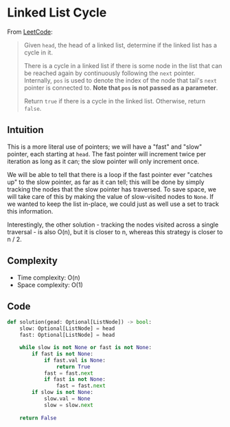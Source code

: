 # Linked List Cycle

From [LeetCode](https://leetcode.com/problems/linked-list-cycle/description/):

> Given `head`, the head of a linked list, determine if the linked list has a cycle in it.
> 
> There is a cycle in a linked list if there is some node in the list that can be reached again by continuously following the `next` pointer. Internally, `pos` is used to denote the index of the node that tail's `next` pointer is connected to. **Note that `pos` is not passed as a parameter**.
> 
> Return `true` if there is a cycle in the linked list. Otherwise, return `false`.

## Intuition

This is a more literal use of pointers; we will have a "fast" and "slow" pointer, each starting at `head`. The fast pointer will increment twice per iteration as long as it can; the slow pointer will only increment once.

We will be able to tell that there is a loop if the fast pointer ever "catches up" to the slow pointer, as far as it can tell; this will be done by simply tracking the nodes that the slow pointer has traversed. To save space, we will take care of this by making the value of slow-visited nodes to `None`. If we wanted to keep the list in-place, we could just as well use a set to track this information.

Interestingly, the other solution - tracking the nodes visited across a single traversal - is also O(n), but it is closer to n, whereas this strategy is closer to n / 2.

## Complexity

* Time complexity: O(n)
* Space complexity: O(1)

## Code

```python
def solution(gead: Optional[ListNode]) -> bool:
    slow: Optional[ListNode] = head
    fast: Optional[ListNode] = head

    while slow is not None or fast is not None:
        if fast is not None:
            if fast.val is None:
                return True
            fast = fast.next
            if fast is not None:
                fast = fast.next
        if slow is not None:
            slow.val = None
            slow = slow.next
    
    return False
```
